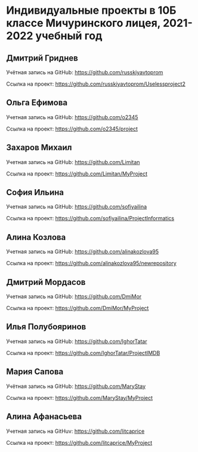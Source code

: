 # Индивидуальные проекты в 10Б классе Мичуринского лицея, 2021-2022 учебный год

## Дмитрий Гриднев

Учётная запись на GitHub: https://github.com/russkiyavtoprom

Ссылка на проект: https://github.com/russkiyavtoprom/Uselessproject2

## Ольга Ефимова

Учетная запись на GitHub:  https://github.com/o2345

Ссылка на проект:  https://github.com/o2345/project

## Захаров Михаил

Учетная запись на GitHub: https://github.com/Limitan

Ссылка на проект: https://github.com/Limitan/MyProject

## София Ильина

Учетная запись на GitHub: https://github.com/sofiyailina

Ссылка на проект: https://github.com/sofiyailina/ProjectInformatics

## Алина Козлова

Учетная запись на GitHub: https://github.com/alinakozlova95

Ссылка на проект: https://github.com/alinakozlova95/newrepository

## Дмитрий Мордасов

Учетная запись на GitHub: https://github.com/DmiMor

Ссылка на проект: https://github.com/DmiMor/MyProject

## Илья Полубояринов

Учетная запись на GitHub: https://github.com/IghorTatar

Ссылка на проект: https://github.com/IghorTatar/ProjectIMDB

## Мария Сапова

Учётная запись на GitHub: https://github.com/MaryStay

Ссылка на проект: https://github.com/MaryStay/MyProject

## Алина Афанасьева

Учетная запись на GitHuv: https://github.com/litcaprice

Ссылка на проект: https://github.com/litcaprice/MyProject
